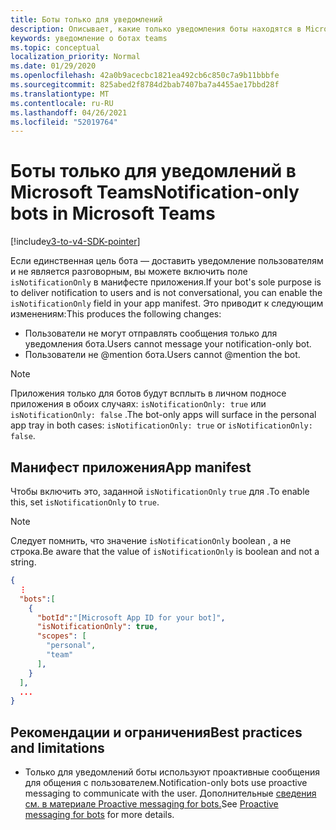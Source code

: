 ```yaml
---
title: Боты только для уведомлений
description: Описывает, какие только уведомления боты находятся в Microsoft Teams
keywords: уведомление о ботах teams
ms.topic: conceptual
localization_priority: Normal
ms.date: 01/29/2020
ms.openlocfilehash: 42a0b9acecbc1821ea492cb6c850c7a9b11bbbfe
ms.sourcegitcommit: 825abed2f8784d2bab7407ba7a4455ae17bbd28f
ms.translationtype: MT
ms.contentlocale: ru-RU
ms.lasthandoff: 04/26/2021
ms.locfileid: "52019764"
---
```

# <a name="notification-only-bots-in-microsoft-teams"></a><span data-ttu-id="a9cf2-104">Боты только для уведомлений в Microsoft Teams</span><span class="sxs-lookup"><span data-stu-id="a9cf2-104">Notification-only bots in Microsoft Teams</span></span>

[!include[v3-to-v4-SDK-pointer](~/includes/v3-to-v4-pointer-bots.md)]

<span data-ttu-id="a9cf2-105">Если единственная цель бота — доставить уведомление пользователям и не является разговорным, вы можете включить поле `isNotificationOnly` в манифесте приложения.</span><span class="sxs-lookup"><span data-stu-id="a9cf2-105">If your bot's sole purpose is to deliver notification to users and is not conversational, you can enable the `isNotificationOnly` field in your app manifest.</span></span> <span data-ttu-id="a9cf2-106">Это приводит к следующим изменениям:</span><span class="sxs-lookup"><span data-stu-id="a9cf2-106">This produces the following changes:</span></span>

* <span data-ttu-id="a9cf2-107">Пользователи не могут отправлять сообщения только для уведомления бота.</span><span class="sxs-lookup"><span data-stu-id="a9cf2-107">Users cannot message your notification-only bot.</span></span>
* <span data-ttu-id="a9cf2-108">Пользователи не @mention бота.</span><span class="sxs-lookup"><span data-stu-id="a9cf2-108">Users cannot @mention the bot.</span></span>

> [!NOTE]
> <span data-ttu-id="a9cf2-109">Приложения только для ботов будут всплыть в личном подносе приложения в обоих случаях: `isNotificationOnly: true` или `isNotificationOnly: false` .</span><span class="sxs-lookup"><span data-stu-id="a9cf2-109">The bot-only apps will surface in the personal app tray in both cases: `isNotificationOnly: true` or `isNotificationOnly: false`.</span></span>

## <a name="app-manifest"></a><span data-ttu-id="a9cf2-110">Манифест приложения</span><span class="sxs-lookup"><span data-stu-id="a9cf2-110">App manifest</span></span>

<span data-ttu-id="a9cf2-111">Чтобы включить это, заданной `isNotificationOnly` `true` для .</span><span class="sxs-lookup"><span data-stu-id="a9cf2-111">To enable this, set `isNotificationOnly` to `true`.</span></span>

> [!NOTE]
> <span data-ttu-id="a9cf2-112">Следует помнить, что значение `isNotificationOnly` boolean , а не строка.</span><span class="sxs-lookup"><span data-stu-id="a9cf2-112">Be aware that the value of `isNotificationOnly` is boolean and not a string.</span></span>

```json
{
  ⋮
  "bots":[
    {
      "botId":"[Microsoft App ID for your bot]",
      "isNotificationOnly": true,
      "scopes": [
        "personal",
        "team"
      ],
    }
  ],
  ...
}
```

## <a name="best-practices-and-limitations"></a><span data-ttu-id="a9cf2-113">Рекомендации и ограничения</span><span class="sxs-lookup"><span data-stu-id="a9cf2-113">Best practices and limitations</span></span>

* <span data-ttu-id="a9cf2-114">Только для уведомлений боты используют проактивные сообщения для общения с пользователем.</span><span class="sxs-lookup"><span data-stu-id="a9cf2-114">Notification-only bots use proactive messaging to communicate with the user.</span></span> <span data-ttu-id="a9cf2-115">Дополнительные [сведения см. в материале Proactive messaging for bots.](~/resources/bot-v3/bot-conversations/bots-conv-proactive.md)</span><span class="sxs-lookup"><span data-stu-id="a9cf2-115">See [Proactive messaging for bots](~/resources/bot-v3/bot-conversations/bots-conv-proactive.md) for more details.</span></span>
